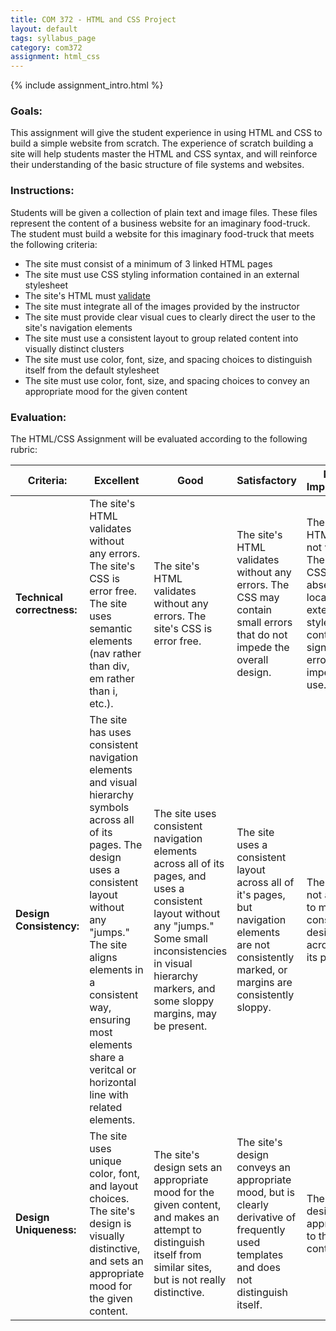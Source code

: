 ```yaml
---
title: COM 372 - HTML and CSS Project
layout: default
tags: syllabus_page
category: com372
assignment: html_css
---
```


{% include assignment_intro.html %}

### Goals:
This assignment will give the student experience in using HTML and CSS to build a simple website from scratch. The experience of scratch building a site will help students master the HTML and CSS syntax, and will reinforce their understanding of the basic structure of file systems and websites.

### Instructions:
Students will be given a collection of plain text and image files. These files represent the content of a business website for an imaginary food-truck. The student must build a website for this imaginary food-truck that meets the following criteria:

* The site must consist of a minimum of 3 linked HTML pages
* The site must use CSS styling information contained in an external stylesheet
* The site's HTML must [validate](https://html5.validator.nu/)
* The site must integrate all of the images provided by the instructor
* The site must provide clear visual cues to clearly direct the user to the site's navigation elements
* The site must use a consistent layout to group related content into visually distinct clusters
* The site must use color, font, size, and spacing choices to distinguish itself from the default stylesheet
* The site must use color, font, size, and spacing choices to convey an appropriate mood for the given content  

### Evaluation:
The HTML/CSS Assignment will be evaluated according to the following rubric:

|Criteria:|Excellent|Good|Satisfactory|Needs Improvement|
|---------|---------|----|------------|-----------------|
|__Technical correctness:__  |The site's HTML validates without any errors. The site's CSS is error free. The site uses semantic elements (nav rather than div, em rather than i, etc.).|The site's HTML validates without any errors. The site's CSS is error free.|The site's HTML validates without any errors. The CSS may contain small errors that do not impede the overall design.|The site's HTML does not validate. The site's CSS is absent, not located in an external stylesheet, or contains signifigant errors that impede site use.|
|__Design Consistency:__| The site has uses consistent navigation elements and visual hierarchy symbols across all of its pages. The design uses a consistent layout without any "jumps." The site aligns elements in a consistent way, ensuring most elements share a veritcal or horizontal line with related elements.|The site uses consistent navigation elements across all of its pages, and uses a consistent layout without any "jumps." Some small inconsistencies in visual hierarchy markers, and some sloppy margins, may be present.|The site uses a consistent layout across all of it's pages, but navigation elements are not consistently marked, or margins are consistently sloppy.|The site does not attempt to maintain a consistent design across all of its pages.|
|__Design Uniqueness:__| The site uses unique color, font, and layout choices. The site's design is visually distinctive, and sets an appropriate mood for the given content.| The site's design sets an appropriate mood for the given content, and makes an attempt to distinguish itself from similar sites, but is not really distinctive.| The site's design conveys an appropriate mood, but is clearly derivative of frequently used templates and does not distinguish itself.|The site's design is not appropriate to the given content.| 
